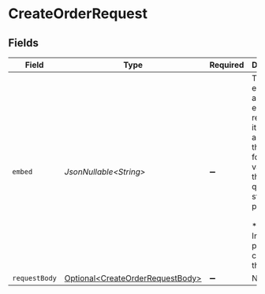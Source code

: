 # CreateOrderRequest


## Fields

| Field                                                                                                                                                                                  | Type                                                                                                                                                                                   | Required                                                                                                                                                                               | Description                                                                                                                                                                            | Example                                                                                                                                                                                |
| -------------------------------------------------------------------------------------------------------------------------------------------------------------------------------------- | -------------------------------------------------------------------------------------------------------------------------------------------------------------------------------------- | -------------------------------------------------------------------------------------------------------------------------------------------------------------------------------------- | -------------------------------------------------------------------------------------------------------------------------------------------------------------------------------------- | -------------------------------------------------------------------------------------------------------------------------------------------------------------------------------------- |
| `embed`                                                                                                                                                                                | *JsonNullable\<String>*                                                                                                                                                                | :heavy_minus_sign:                                                                                                                                                                     | This endpoint allows embedding related API items by appending the following values via the `embed` query string<br/>parameter.<br/><br/>* `payments`: Include all payments created for this order. | payments                                                                                                                                                                               |
| `requestBody`                                                                                                                                                                          | [Optional\<CreateOrderRequestBody>](../../models/operations/CreateOrderRequestBody.md)                                                                                                 | :heavy_minus_sign:                                                                                                                                                                     | N/A                                                                                                                                                                                    |                                                                                                                                                                                        |